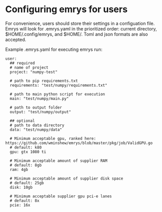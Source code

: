 # Configuring emrys for users

For convenience, users should store their settings in a configuation file. Emrys will look for .emrys.yaml in the prioritized order: current directory, $HOME/.config/emrys, and $HOME/. Toml and json formats are also accepted.

Example .emrys.yaml for executing emrys run:

    user:
      ## required
      # name of project
      project: "numpy-test"

      # path to pip requirements.txt
      requirements: "test/numpy/requirements.txt"

      # path to main python script for execution
      main: "test/numpy/main.py"

      # path to output folder
      output: "test/numpy/output"

      ## optional
      # path to data directory
      data: "test/numpy/data"

      # Minimum acceptable gpu, ranked here: https://github.com/wminshew/emrys/blob/master/pkg/job/ValidGPU.go
      # default: k80
      gpu: gtx 1080 ti

      # Minimum acceptable amount of supplier RAM
      # default: 8gb
      ram: 4gb

      # Minimum acceptable amount of supplier disk space
      # default: 25gb
      disk: 10gb

      # Minimum acceptable supplier gpu pci-e lanes
      # default: 8x
      pcie: 16x
